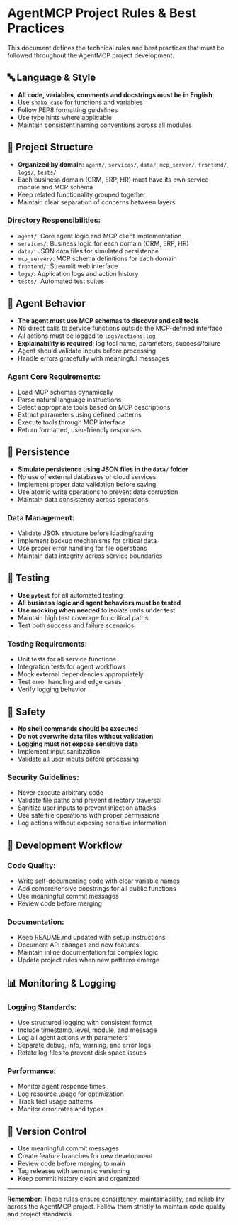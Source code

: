 # AgentMCP Project Rules & Best Practices

This document defines the technical rules and best practices that must be followed throughout the AgentMCP project development.

## 🔤 Language & Style

- **All code, variables, comments and docstrings must be in English**
- Use `snake_case` for functions and variables
- Follow PEP8 formatting guidelines
- Use type hints where applicable
- Maintain consistent naming conventions across all modules

## 📁 Project Structure

- **Organized by domain**: `agent/`, `services/`, `data/`, `mcp_server/`, `frontend/`, `logs/`, `tests/`
- Each business domain (CRM, ERP, HR) must have its own service module and MCP schema
- Keep related functionality grouped together
- Maintain clear separation of concerns between layers

### Directory Responsibilities:
- `agent/`: Core agent logic and MCP client implementation
- `services/`: Business logic for each domain (CRM, ERP, HR)
- `data/`: JSON data files for simulated persistence
- `mcp_server/`: MCP schema definitions for each domain
- `frontend/`: Streamlit web interface
- `logs/`: Application logs and action history
- `tests/`: Automated test suites

## 🤖 Agent Behavior

- **The agent must use MCP schemas to discover and call tools**
- No direct calls to service functions outside the MCP-defined interface
- All actions must be logged to `logs/actions.log`
- **Explainability is required**: log tool name, parameters, success/failure
- Agent should validate inputs before processing
- Handle errors gracefully with meaningful messages

### Agent Core Requirements:
- Load MCP schemas dynamically
- Parse natural language instructions
- Select appropriate tools based on MCP descriptions
- Extract parameters using defined patterns
- Execute tools through MCP interface
- Return formatted, user-friendly responses

## 💾 Persistence

- **Simulate persistence using JSON files in the `data/` folder**
- No use of external databases or cloud services
- Implement proper data validation before saving
- Use atomic write operations to prevent data corruption
- Maintain data consistency across operations

### Data Management:
- Validate JSON structure before loading/saving
- Implement backup mechanisms for critical data
- Use proper error handling for file operations
- Maintain data integrity across service boundaries

## 🧪 Testing

- **Use `pytest`** for all automated testing
- **All business logic and agent behaviors must be tested**
- **Use mocking when needed** to isolate units under test
- Maintain high test coverage for critical paths
- Test both success and failure scenarios

### Testing Requirements:
- Unit tests for all service functions
- Integration tests for agent workflows
- Mock external dependencies appropriately
- Test error handling and edge cases
- Verify logging behavior

## 🚫 Safety

- **No shell commands should be executed**
- **Do not overwrite data files without validation**
- **Logging must not expose sensitive data**
- Implement input sanitization
- Validate all user inputs before processing

### Security Guidelines:
- Never execute arbitrary code
- Validate file paths and prevent directory traversal
- Sanitize user inputs to prevent injection attacks
- Use safe file operations with proper permissions
- Log actions without exposing sensitive information

## 🔧 Development Workflow

### Code Quality:
- Write self-documenting code with clear variable names
- Add comprehensive docstrings for all public functions
- Use meaningful commit messages
- Review code before merging

### Documentation:
- Keep README.md updated with setup instructions
- Document API changes and new features
- Maintain inline documentation for complex logic
- Update project rules when new patterns emerge

## 📊 Monitoring & Logging

### Logging Standards:
- Use structured logging with consistent format
- Include timestamp, level, module, and message
- Log all agent actions with parameters
- Separate debug, info, warning, and error logs
- Rotate log files to prevent disk space issues

### Performance:
- Monitor agent response times
- Log resource usage for optimization
- Track tool usage patterns
- Monitor error rates and types

## 🔄 Version Control

- Use meaningful commit messages
- Create feature branches for new development
- Review code before merging to main
- Tag releases with semantic versioning
- Keep commit history clean and organized

---

**Remember**: These rules ensure consistency, maintainability, and reliability across the AgentMCP project. Follow them strictly to maintain code quality and project standards. 